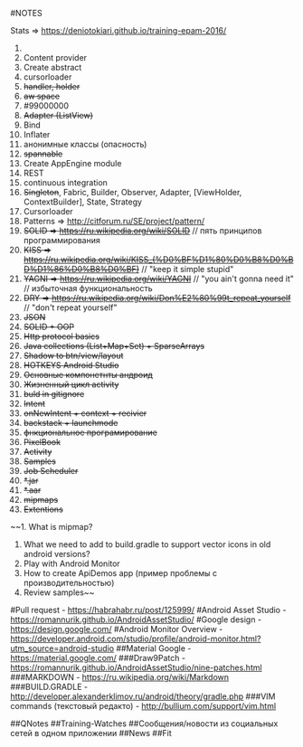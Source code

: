 #NOTES

Stats => https://deniotokiari.github.io/training-epam-2016/

1. 
1. Content provider
1. Create abstract
1. cursorloader
1. ~~handler, holder~~
1. ~~aw space~~
2. #99000000
1. ~~Adapter (ListView)~~
1. Bind
1. Inflater
6. анонимные классы (опасность)
4. ~~spannable~~
1. Create AppEngine module
1. REST
1. continuous integration
1. ~~Singleton~~, Fabric, Builder, Observer, Adapter, [ViewHolder, ContextBuilder], State, Strategy
1. Cursorloader
1. Patterns => http://citforum.ru/SE/project/pattern/
1. ~~SOLID => https://ru.wikipedia.org/wiki/SOLID~~ // пять принципов программирования
1. ~~KISS => https://ru.wikipedia.org/wiki/KISS_(%D0%BF%D1%80%D0%B8%D0%BD%D1%86%D0%B8%D0%BF)~~ // "keep it simple stupid"
1. ~~YAGNI => https://ru.wikipedia.org/wiki/YAGNI~~ // "you ain't gonna need it" // избыточная функциональность
1. ~~DRY => https://ru.wikipedia.org/wiki/Don%E2%80%99t_repeat_yourself~~ // "don't repeat yourself"
1. ~~JSON~~
1. ~~SOLID + OOP~~
1. ~~Http protocol basics~~
1. ~~Java collections (List+Map+Set) + SparseArrays~~
1. ~~Shadow to btn/view/layout~~
2. ~~HOTKEYS Android Studio~~
3. ~~Основные компонетнты андроид~~
4. ~~Жизненный цикл activity~~
5. ~~buld in gitignore~~
5. ~~Intent~~
6. ~~onNewIntent + context + recivier~~
9. ~~backstack + launchmode~~
1. ~~фнкциональное програмирование~~
3. ~~PixelBook~~
4. ~~Activity~~
5. ~~Samples~~
6. ~~Job Scheduler~~
9. ~~*.jar~~
10. ~~*.aar~~
11. ~~mipmaps~~
12. ~~Extentions~~

~~1. What is mipmap?
1. What we need to add to build.gradle to support vector icons in old android versions?
1. Play with Android Monitor
1. How to create ApiDemos app (пример проблемы с производительностью)
1. Review samples~~

#Pull request  - https://habrahabr.ru/post/125999/
#Android Asset Studio - https://romannurik.github.io/AndroidAssetStudio/
#Google design            - https://design.google.com/
#Android Monitor Overview - https://developer.android.com/studio/profile/android-monitor.html?utm_source=android-studio
##Material Google      - https://material.google.com/
###Draw9Patch               - https://romannurik.github.io/AndroidAssetStudio/nine-patches.html
###MARKDOWN      - https://ru.wikipedia.org/wiki/Markdown
###BUILD.GRADLE        - http://developer.alexanderklimov.ru/android/theory/gradle.php
###VIM commands (текстовый редакто)  - http://bullium.com/support/vim.html

##QNotes
##Training-Watches
##Сообщения/новости из социальных сетей в одном приложении
##News
##Fit
